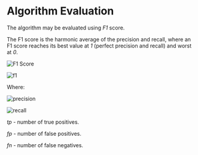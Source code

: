 # Algorithm Evaluation

The algorithm may be evaluated using _F1_ score.

The F1 score is the harmonic average of the precision and recall, where an F1 score reaches its best value at _1_ (perfect precision and recall) and worst at _0_.

![F1 Score](https://upload.wikimedia.org/wikipedia/commons/2/26/Precisionrecall.svg)

![f1](../../images/f1.svg)

Where:

![precision](../../images/precision.svg)

![recall](../../images/recall.svg)

_tp_ - number of true positives.

_fp_ - number of false positives.

_fn_ - number of false negatives.